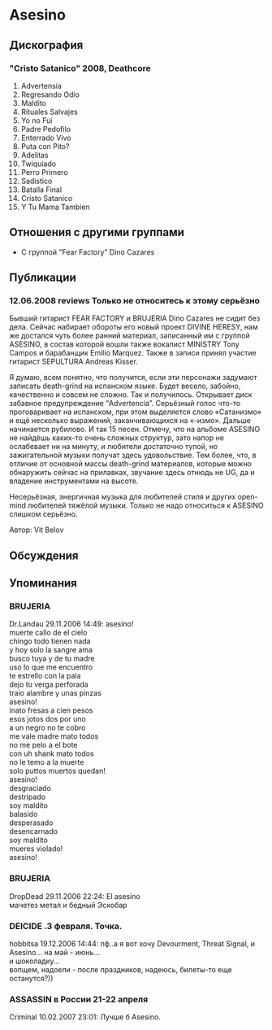 # Asesino



## Дискография

### "Cristo Satanico" 2008, Deathcore

01. Advertensia
02. Regresando Odio
03. Maldito
04. Rituales Salvajes
05. Yo no Fui
06. Padre Pedofilo
07. Enterrado Vivo
08. Puta con Pito?
09. Adelitas
10. Twiquiado
11. Perro Primero
12. Sadistico
13. Batalla Final
14. Cristo Satanico
15. Y Tu Mama Tambien


## Отношения с другими группами

* C группой "Fear Factory" Dino Cazares

## Публикации

### 12.06.2008 reviews Только не относитесь к этому серьёзно

<P>Бывший гитарист FEAR FACTORY и BRUJERIA Dino Cazares не сидит без дела. Сейчас набирает обороты его новый проект DIVINE HERESY, нам же достался чуть более ранний материал, записанный им с группой ASESINO, в состав которой вошли также вокалист MINISTRY Tony Campos и барабанщик Emilio Marquez. Также в записи принял участие гитарист SEPULTURA Andreas Kisser.</P>
<P>Я думаю, всем понятно, что получится, если эти персонажи задумают записать death-grind на испанском языке. Будет весело, забойно, качественно и совсем не сложно. Так и получилось. Открывает диск забавное предупреждение “Advertencia”. Серьёзный голос что-то проговаривает на испанском, при этом выделяется слово «Сатанизмо» и ещё несколько выражений, заканчивающихся на «-измо». Дальше начинается рубилово. И так 15 песен. Отмечу, что на альбоме ASESINO не найдёшь каких-то очень сложных структур, зато напор не ослабевает ни на минуту, и любители достаточно тупой, но зажигательной музыки получат здесь удовольствие. Тем более, что, в отличие от основной массы death-grind материалов, которые можно обнаружить сейчас на прилавках, звучание здесь отнюдь не UG, да и владение инструментами на высоте.</P>
<P>Несерьёзная, энергичная музыка для любителей стиля и других open-mind любителей тяжёлой музыки. Только не надо относиться к ASESINO слишком серьёзно.</P>
Автор: Vit Belov


## Обсуждения


## Упоминания

### BRUJERIA

Dr.Landau 29.11.2006 14:49:
asesino!<BR>muerte callo de el cielo <BR>chingo todo tienen nada<BR>y hoy solo la sangre ama <BR>busco tuya y de tu madre<BR>uso lo que me encuentro<BR>te estrello con la pala<BR>dejo tu verga perforada<BR>traio alambre y unas pinzas<BR>asesino!<BR>inato fresas a cien pesos <BR>esos jotos dos por uno <BR>a un negro no te cobro<BR>me vale madre mato todos<BR>no me pelo a el bote<BR>con uh shank mato todos<BR>no le temo a la muerte<BR>solo puttos muertos quedan!<BR>asesino!<BR>desgraciado<BR>destripado<BR>soy maldito <BR>balasido<BR>desperasado<BR>desencarnado<BR>soy maldito<BR>mueres violado!<BR>asesino!<BR>

### BRUJERIA

DropDead 29.11.2006 22:24:
El asesino <BR>мачетез метал и бедный Эскобар

### DEICIDE .3 февраля. Точка.

hobbitsa 19.12.2006 14:44:
пф..а я вот хочу Devourment, Threat Signal, и Asesino... на май - июнь...<BR>и шоколадку... <BR>вопщем, надоели - после праздников, надеюсь, билеты-то еще останутся?))

### ASSASSIN в России 21-22 апреля

Criminal 10.02.2007 23:01:
Лучше б Asesino.

